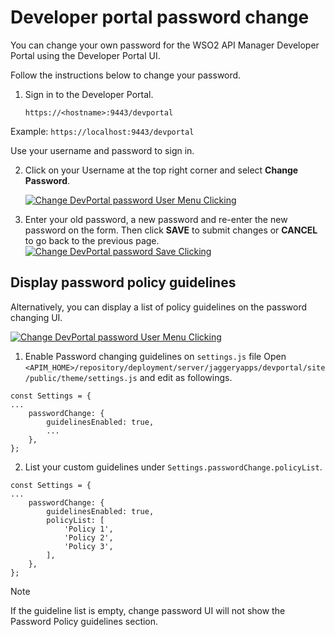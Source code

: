 
  
# Developer portal password change  
  You can change your own password for the WSO2 API Manager Developer Portal using the Developer Portal UI.  
    
Follow the instructions below to change your password.    
    
1. Sign in to the Developer Portal.    
       
    `https://<hostname>:9443/devportal`     
       
 Example: `https://localhost:9443/devportal`    
    
 Use your username and password to sign in.    
    
2. Click  on your Username at the top right corner and select  **Change Password**.  
  
     [![Change DevPortal password User Menu Clicking]({{base_path}}/assets/img/learn/change-devportal-password-user-menu-click.png)]({{base_path}}/assets/img/learn/change-devportal-password-user-menu-click.png)    
    
3. Enter your old password, a new password and re-enter the new password on the form. Then click **SAVE** to submit changes or **CANCEL** to go back to the previous page.  
    [![Change DevPortal password Save Clicking]({{base_path}}/assets/img/learn/change-devportal-password-policy-guideline-display.png)]({{base_path}}/assets/img/learn/change-devportal-password-policy-guideline-display.png)

## Display password policy guidelines
Alternatively, you can display a list of policy guidelines on the password changing UI.

[![Change DevPortal password User Menu Clicking]({{base_path}}/assets/img/learn/change-devportal-password-user-menu-click.png)]({{base_path}}/assets/img/learn/change-devportal-password-user-menu-click.png)

1. Enable Password changing guidelines on `settings.js` file
 Open `<APIM_HOME>/repository/deployment/server/jaggeryapps/devportal/site/public/theme/settings.js` and edit as followings.
```
const Settings = {
...
	passwordChange: {
		guidelinesEnabled: true,
		...
	},
};
```

2. List your custom guidelines under `Settings.passwordChange.policyList`.

```
const Settings = {
...
	passwordChange: {
		guidelinesEnabled: true,
		policyList: [
			'Policy 1',
			'Policy 2',
			'Policy 3',
		],
	},
};
```

<html>  
 <div class="admonition note">  
 <p class="admonition-title">Note</p>  
 <p>If the guideline list is empty, change password UI will not show the Password Policy guidelines section.</p>  
 </div>  
 </html>